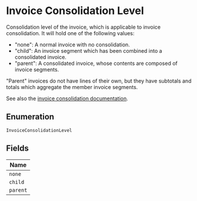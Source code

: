 
# Invoice Consolidation Level

Consolidation level of the invoice, which is applicable to invoice consolidation.  It will hold one of the following values:

* "none": A normal invoice with no consolidation.
* "child": An invoice segment which has been combined into a consolidated invoice.
* "parent": A consolidated invoice, whose contents are composed of invoice segments.

"Parent" invoices do not have lines of their own, but they have subtotals and totals which aggregate the member invoice segments.

See also the [invoice consolidation documentation](https://chargify.zendesk.com/hc/en-us/articles/4407746391835).

## Enumeration

`InvoiceConsolidationLevel`

## Fields

| Name |
|  --- |
| `none` |
| `child` |
| `parent` |


